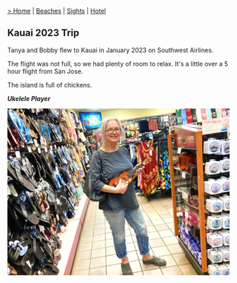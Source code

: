 [> Home](README.md) | [Beaches](beaches.md) | [Sights](sites.md)  | [Hotel](hotel.md) 

## Kauai 2023 Trip

Tanya and Bobby flew to Kauai in January 2023 on Southwest Airlines.

The flight was not full, so we had plenty of room to relax. It's a little over a 5 hour flight from San Jose.

The island is full of chickens.

***Ukelele Player***

![kauai](pics/k1.jpg)

